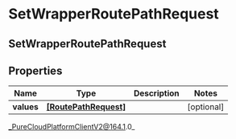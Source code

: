 # SetWrapperRoutePathRequest

## SetWrapperRoutePathRequest

## Properties

|Name | Type | Description | Notes|
|------------ | ------------- | ------------- | -------------|
| **values** | [**[RoutePathRequest]**](RoutePathRequest) |  | [optional] |



_PureCloudPlatformClientV2@164.1.0_
